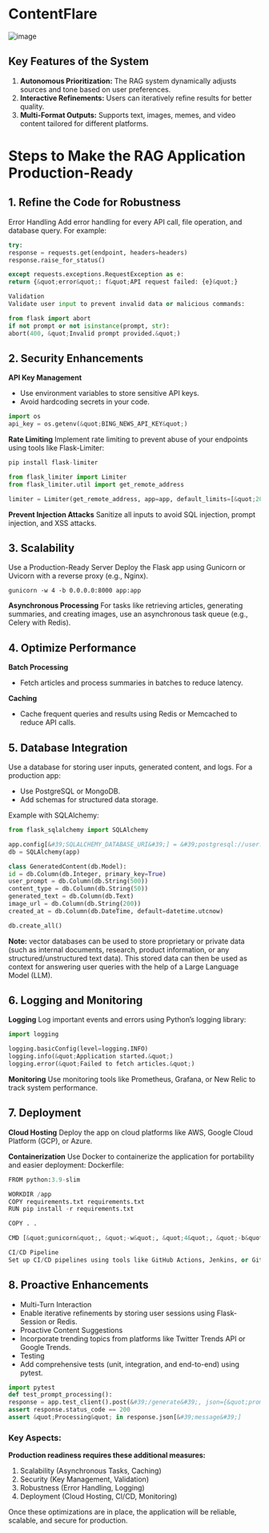 # ContentFlare

![image](https://github.com/user-attachments/assets/7a167544-d7f8-4818-8a9b-bf3dcdde901e)

## Key Features of the System
1. **Autonomous Prioritization:** The RAG system dynamically adjusts sources and tone based on user preferences.
2. **Interactive Refinements:** Users can iteratively refine results for better quality.
3. **Multi-Format Outputs:** Supports text, images, memes, and video content tailored for different platforms.

# Steps to Make the RAG Application Production-Ready

## 1. Refine the Code for Robustness
Error Handling
Add error handling for every API call, file operation, and database query.
For example:

```python
try:
response = requests.get(endpoint, headers=headers)
response.raise_for_status()

except requests.exceptions.RequestException as e:
return {&quot;error&quot;: f&quot;API request failed: {e}&quot;}

Validation
Validate user input to prevent invalid data or malicious commands:

from flask import abort
if not prompt or not isinstance(prompt, str):
abort(400, &quot;Invalid prompt provided.&quot;)
```

## 2. Security Enhancements

**API Key Management**
- Use environment variables to store sensitive API keys.
- Avoid hardcoding secrets in your code.

```python
import os
api_key = os.getenv(&quot;BING_NEWS_API_KEY&quot;)
```
**Rate Limiting**
Implement rate limiting to prevent abuse of your endpoints using tools like Flask-Limiter:

```python
pip install flask-limiter

from flask_limiter import Limiter
from flask_limiter.util import get_remote_address

limiter = Limiter(get_remote_address, app=app, default_limits=[&quot;200 per day&quot;, &quot;50 per hour&quot;])
```

**Prevent Injection Attacks**
Sanitize all inputs to avoid SQL injection, prompt injection, and XSS attacks.

## 3. Scalability
Use a Production-Ready Server
Deploy the Flask app using Gunicorn or Uvicorn with a reverse proxy (e.g., Nginx).
```
gunicorn -w 4 -b 0.0.0.0:8000 app:app
```
**Asynchronous Processing**
For tasks like retrieving articles, generating summaries, and creating images, use an asynchronous task
queue (e.g., Celery with Redis).

## 4. Optimize Performance

**Batch Processing**
- Fetch articles and process summaries in batches to reduce latency.

**Caching**
- Cache frequent queries and results using Redis or Memcached to reduce API calls.

## 5. Database Integration
Use a database for storing user inputs, generated content, and logs. For a production app:

- Use PostgreSQL or MongoDB.
- Add schemas for structured data storage.

Example with SQLAlchemy:
```python
from flask_sqlalchemy import SQLAlchemy

app.config[&#39;SQLALCHEMY_DATABASE_URI&#39;] = &#39;postgresql://user:password@localhost/dbname&#39;
db = SQLAlchemy(app)

class GeneratedContent(db.Model):
id = db.Column(db.Integer, primary_key=True)
user_prompt = db.Column(db.String(500))
content_type = db.Column(db.String(50))
generated_text = db.Column(db.Text)
image_url = db.Column(db.String(200))
created_at = db.Column(db.DateTime, default=datetime.utcnow)

db.create_all()
```
**Note:**
vector databases can be used to store proprietary or private data (such as internal documents, research,
product information, or any structured/unstructured text data). This stored data can then be used as
context for answering user queries with the help of a Large Language Model (LLM).

## 6. Logging and Monitoring

**Logging**
Log important events and errors using Python’s logging library:
```python
import logging

logging.basicConfig(level=logging.INFO)
logging.info(&quot;Application started.&quot;)
logging.error(&quot;Failed to fetch articles.&quot;)
```

**Monitoring**
Use monitoring tools like Prometheus, Grafana, or New Relic to track system performance.

## 7. Deployment

**Cloud Hosting**
Deploy the app on cloud platforms like AWS, Google Cloud Platform (GCP), or Azure.

**Containerization**
Use Docker to containerize the application for portability and easier deployment:
Dockerfile:

```python
FROM python:3.9-slim

WORKDIR /app
COPY requirements.txt requirements.txt
RUN pip install -r requirements.txt

COPY . .

CMD [&quot;gunicorn&quot;, &quot;-w&quot;, &quot;4&quot;, &quot;-b&quot;, &quot;0.0.0.0:8000&quot;, &quot;app:app&quot;]

CI/CD Pipeline
Set up CI/CD pipelines using tools like GitHub Actions, Jenkins, or GitLab CI/CD.
```

## 8. Proactive Enhancements

- Multi-Turn Interaction
- Enable iterative refinements by storing user sessions using Flask-Session or Redis.
- Proactive Content Suggestions
- Incorporate trending topics from platforms like Twitter Trends API or Google Trends.
- Testing
- Add comprehensive tests (unit, integration, and end-to-end) using pytest.

```python
import pytest
def test_prompt_processing():
response = app.test_client().post(&#39;/generate&#39;, json={&quot;prompt&quot;: &quot;Test&quot;, &quot;tone&quot;: &quot;funny&quot;})
assert response.status_code == 200
assert &quot;Processing&quot; in response.json[&#39;message&#39;]
```

### Key Aspects:

**Production readiness requires these additional measures:**
1.  Scalability (Asynchronous Tasks, Caching)
2.  Security (Key Management, Validation)
3.  Robustness (Error Handling, Logging)
4.  Deployment (Cloud Hosting, CI/CD, Monitoring)

Once these optimizations are in place, the application will be reliable, scalable, and secure for production.
